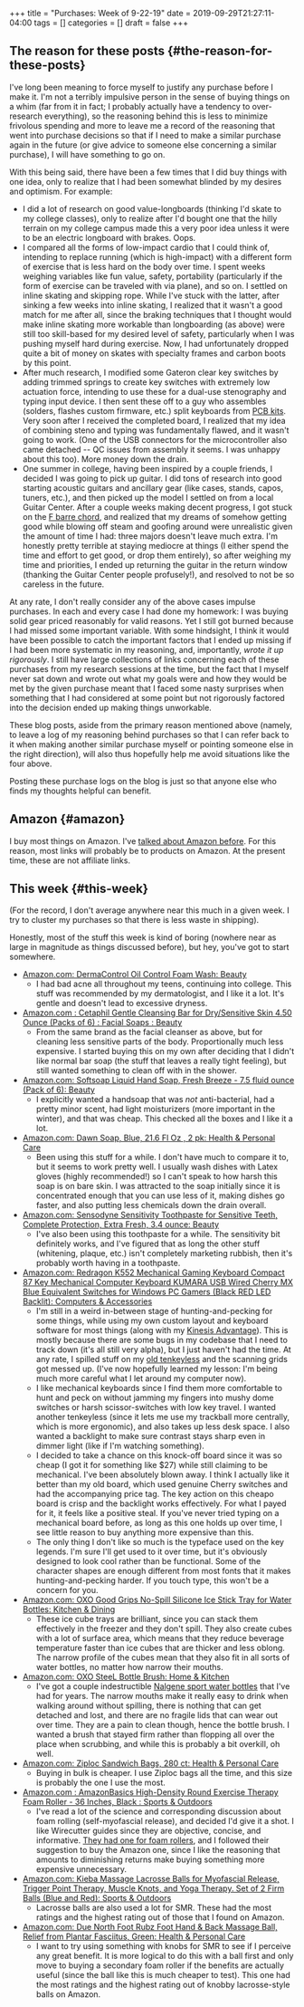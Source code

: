 +++
title = "Purchases: Week of 9-22-19"
date = 2019-09-29T21:27:11-04:00
tags = []
categories = []
draft = false
+++

[//]: # (tags = ["purchases", "research", "planning"], categories = ["Gear"])

## The reason for these posts {#the-reason-for-these-posts}

I've long been meaning to force myself to justify any purchase before I make it. I'm not a terribly impulsive person in the sense of buying things on a whim (far from it in fact; I probably actually have a tendency to over-research everything), so the reasoning behind this is less to minimize frivolous spending and more to leave me a record of the reasoning that went into purchase decisions so that if I need to make a similar purchase again in the future (or give advice to someone else concerning a similar purchase), I will have something to go on.

With this being said, there have been a few times that I did buy things with one idea, only to realize that I had been somewhat blinded by my desires and optimism. For example:

-   I did a lot of research on good value-longboards (thinking I'd skate to my college classes), only to realize after I'd bought one that the hilly terrain on my college campus made this a very poor idea unless it were to be an electric longboard with brakes. Oops.
-   I compared all the forms of low-impact cardio that I could think of, intending to replace running (which is high-impact) with a different form of exercise that is less hard on the body over time. I spent weeks weighing variables like fun value, safety, portability (particularly if the form of exercise can be traveled with via plane), and so on. I settled on inline skating and skipping rope. While I've stuck with the latter, after sinking a few weeks into inline skating, I realized that it wasn't a good match for me after all, since the braking techniques that I thought would make inline skating more workable than longboarding (as above) were still too skill-based for my desired level of safety, particularly when I was pushing myself hard during exercise. Now, I had unfortunately dropped quite a bit of money on skates with specialty frames and carbon boots by this point.
-   After much research, I modified some Gateron clear key switches by adding trimmed springs to create key switches with extremely low actuation force, intending to use these for a dual-use stenography and typing input device. I then sent these off to a guy who assembles (solders, flashes custom firmware, etc.) split keyboards from [PCB kits](https://keeb.io/products/iris-keyboard-split-ergonomic-keyboard?variant=8034004860958). Very soon after I received the completed board, I realized that my idea of combining steno and typing was fundamentally flawed, and it wasn't going to work. (One of the USB connectors for the microcontroller also came detached -- QC issues from assembly it seems. I was unhappy about this too). More money down the drain.
-   One summer in college, having been inspired by a couple friends, I decided I was going to pick up guitar. I did tons of research into good starting acoustic guitars and ancillary gear (like cases, stands, capos, tuners, etc.), and then picked up the model I settled on from a local Guitar Center. After a couple weeks making decent progress, I got stuck on the [F barre chord](https://guitardomination.net/8-ways-play-feared-f-chord-guitar-super-easy-advanced/), and realized that my dreams of somehow getting good while blowing off steam and goofing around were unrealistic given the amount of time I had: three majors doesn't leave much extra. I'm honestly pretty terrible at staying mediocre at things (I either spend the time and effort to get good, or drop them entirely), so after weighing my time and priorities, I ended up returning the guitar in the return window (thanking the Guitar Center people profusely!), and resolved to not be so careless in the future.

At any rate, I don't really consider any of the above cases impulse purchases. In each and every case I had done my homework: I was buying solid gear priced reasonably for valid reasons. Yet I still got burned because I had missed some important variable. With some hindsight, I think it would have been possible to catch the important factors that I ended up missing if I had been more systematic in my reasoning, and, importantly, _wrote it up rigorously_. I still have large collections of links concerning each of these purchases from my research sessions at the time, but the fact that I myself never sat down and wrote out what my goals were and how they would be met by the given purchase meant that I faced some nasty surprises when something that I had considered at some point but not rigorously factored into the decision ended up making things unworkable.

These blog posts, aside from the primary reason mentioned above (namely, to leave a log of my reasoning behind purchases so that I can refer back to it when making another similar purchase myself or pointing someone else in the right direction), will also thus hopefully help me avoid situations like the four above.

Posting these purchase logs on the blog is just so that anyone else who finds my thoughts helpful can benefit.


## Amazon {#amazon}

I buy most things on Amazon. I've [talked about Amazon before](https://www.steventammen.com/posts/an-amazon-customer-service-experience/). For this reason, most links will probably be to products on Amazon. At the present time, these are not affiliate links.


## This week {#this-week}

(For the record, I don't average anywhere near this much in a given week. I try to cluster my purchases so that there is less waste in shipping).

Honestly, most of the stuff this week is kind of boring (nowhere near as large in magnitude as things discussed before), but hey, you've got to start somewhere.

-   [Amazon.com: DermaControl Oil Control Foam Wash: Beauty](https://www.amazon.com/gp/product/B00HA7Q76M/)
    -   I had bad acne all throughout my teens, continuing into college. This stuff was recommended by my dermatologist, and I like it a lot. It's gentle and doesn't lead to excessive dryness.
-   [Amazon.com : Cetaphil Gentle Cleansing Bar for Dry/Sensitive Skin 4.50 Ounce (Packs of 6) : Facial Soaps : Beauty](https://www.amazon.com/gp/product/B001I45ZFC/)
    -   From the same brand as the facial cleanser as above, but for cleaning less sensitive parts of the body. Proportionally much less expensive. I started buying this on my own after deciding that I didn't like normal bar soap (the stuff that leaves a really tight feeling), but still wanted something to clean off with in the shower.
-   [Amazon.com: Softsoap Liquid Hand Soap, Fresh Breeze - 7.5 fluid ounce (Pack of 6): Beauty](https://www.amazon.com/gp/product/B079FV6PRH/)
    -   I explicitly wanted a handsoap that was _not_ anti-bacterial, had a pretty minor scent, had light moisturizers (more important in the winter), and that was cheap. This checked all the boxes and I like it a lot.
-   [Amazon.com: Dawn Soap, Blue, 21.6 Fl Oz , 2 pk: Health & Personal Care](https://www.amazon.com/gp/product/B001XQ7LOS/)
    -   Been using this stuff for a while. I don't have much to compare it to, but it seems to work pretty well. I usually wash dishes with Latex gloves (highly recommended!) so I can't speak to how harsh this soap is on bare skin. I was attracted to the soap initially since it is concentrated enough that you can use less of it, making dishes go faster, and also putting less chemicals down the drain overall.
-   [Amazon.com: Sensodyne Sensitivity Toothpaste for Sensitive Teeth, Complete Protection, Extra Fresh, 3.4 ounce: Beauty](https://www.amazon.com/gp/product/B00MOZJX4S/)
    -   I've also been using this toothpaste for a while. The sensitivity bit definitely works, and I've figured that as long the other stuff (whitening, plaque, etc.) isn't completely marketing rubbish, then it's probably worth having in a toothpaste.
-   [Amazon.com: Redragon K552 Mechanical Gaming Keyboard Compact 87 Key Mechanical Computer Keyboard KUMARA USB Wired Cherry MX Blue Equivalent Switches for Windows PC Gamers (Black RED LED Backlit): Computers & Accessories](https://www.amazon.com/gp/product/B016MAK38U/)
    -   I'm still in a weird in-between stage of hunting-and-pecking for some things, while using my own custom layout and keyboard software for most things (along with my [Kinesis Advantage](https://kinesis-ergo.com/shop/advantage2-lfq/)). This is mostly because there are some bugs in my codebase that I need to track down (it's all still very alpha), but I just haven't had the time. At any rate, I spilled stuff on my [old tenkeyless](https://www.amazon.com/gp/product/B007VDLVD4/) and the scanning grids got messed up. (I've now hopefully learned my lesson: I'm being much more careful what I let around my computer now).
    -   I like mechanical keyboards since I find them more comfortable to hunt and peck on without jamming my fingers into mushy dome switches or harsh scissor-switches with low key travel. I wanted another tenkeyless (since it lets me use my trackball more centrally, which is more ergonomic), and also takes up less desk space. I also wanted a backlight to make sure contrast stays sharp even in dimmer light (like if I'm watching something).
    -   I decided to take a chance on this knock-off board since it was so cheap (I got it for something like $27) while still claiming to be mechanical. I've been absolutely blown away. I think I actually like it better than my old board, which used genuine Cherry switches and had the accompanying price tag. The key action on this cheapo board is crisp and the backlight works effectively. For what I payed for it, it feels like a positive steal. If you've never tried typing on a mechanical board before, as long as this one holds up over time, I see little reason to buy anything more expensive than this.
    -   The only thing I don't like so much is the typeface used on the key legends. I'm sure I'll get used to it over time, but it's obviously designed to look cool rather than be functional. Some of the character shapes are enough different from most fonts that it makes hunting-and-pecking harder. If you touch type, this won't be a concern for you.
-   [Amazon.com: OXO Good Grips No-Spill Silicone Ice Stick Tray for Water Bottles: Kitchen & Dining](https://www.amazon.com/gp/product/B00ZR6NE0U/)
    -   These ice cube trays are brilliant, since you can stack them effectively in the freezer and they don't spill. They also create cubes with a lot of surface area, which means that they reduce beverage temperature faster than ice cubes that are thicker and less oblong. The narrow profile of the cubes mean that they also fit in all sorts of water bottles, no matter how narrow their mouths.
-   [Amazon.com: OXO SteeL Bottle Brush: Home & Kitchen](https://www.amazon.com/gp/product/B0028EAA60/)
    -   I've got a couple indestructible [Nalgene sport water bottles](https://www.amazon.com/Nalgene-Tritan-1-Quart-Narrow-BPA-Free/dp/B001NCDE48/) that I've had for years. The narrow mouths make it really easy to drink when walking around without spilling, there is nothing that can get detached and lost, and there are no fragile lids that can wear out over time. They are a pain to clean though, hence the bottle brush. I wanted a brush that stayed firm rather than flopping all over the place when scrubbing, and while this is probably a bit overkill, oh well.
-   [Amazon.com: Ziploc Sandwich Bags, 280 ct: Health & Personal Care](https://www.amazon.com/gp/product/B00HG1GGUY/)
    -   Buying in bulk is cheaper. I use Ziploc bags all the time, and this size is probably the one I use the most.
-   [Amazon.com : AmazonBasics High-Density Round Exercise Therapy Foam Roller - 36 Inches, Black : Sports & Outdoors](https://www.amazon.com/gp/product/B00XM2MRGI/)
    -   I've read a lot of the science and corresponding discussion about foam rolling (self-myofascial release), and decided I'd give it a shot. I like Wirecutter guides since they are objective, concise, and informative. [They had one for foam rollers](https://thewirecutter.com/reviews/best-foam-rollers/), and I followed their suggestion to buy the Amazon one, since I like the reasoning that amounts to diminishing returns make buying something more expensive unnecessary.
-   [Amazon.com: Kieba Massage Lacrosse Balls for Myofascial Release, Trigger Point Therapy, Muscle Knots, and Yoga Therapy. Set of 2 Firm Balls (Blue and Red): Sports & Outdoors](https://www.amazon.com/gp/product/B017V7UKW2/)
    -   Lacrosse balls are also used a lot for SMR. These had the most ratings and the highest rating out of those that I found on Amazon.
-   [Amazon.com: Due North Foot Rubz Foot Hand & Back Massage Ball, Relief from Plantar Fasciitus, Green: Health & Personal Care](https://www.amazon.com/gp/product/B002QEY6NK/)
    -   I want to try using something with knobs for SMR to see if I perceive any great benefit. It is more logical to do this with a ball first and only move to buying a secondary foam roller if the benefits are actually useful (since the ball like this is much cheaper to test). This one had the most ratings and the highest rating out of knobby lacrosse-style balls on Amazon.

